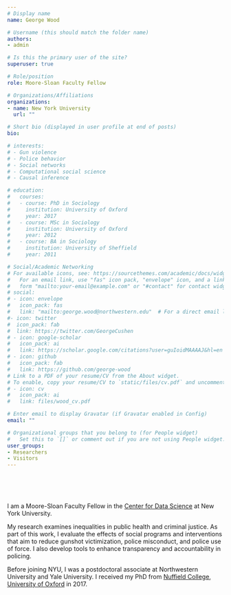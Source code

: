 ```yaml
---
# Display name
name: George Wood

# Username (this should match the folder name)
authors:
- admin

# Is this the primary user of the site?
superuser: true

# Role/position
role: Moore-Sloan Faculty Fellow

# Organizations/Affiliations
organizations:
- name: New York University
  url: ""

# Short bio (displayed in user profile at end of posts)
bio:

# interests:
# - Gun violence
# - Police behavior
# - Social networks
# - Computational social science
# - Causal inference

# education:
#   courses:
#   - course: PhD in Sociology
#     institution: University of Oxford
#     year: 2017
#   - course: MSc in Sociology
#     institution: University of Oxford
#     year: 2012
#   - course: BA in Sociology
#     institution: University of Sheffield
#     year: 2011

# Social/Academic Networking
# For available icons, see: https://sourcethemes.com/academic/docs/widgets/#icons
#   For an email link, use "fas" icon pack, "envelope" icon, and a link in the
#   form "mailto:your-email@example.com" or "#contact" for contact widget.
# social:
# - icon: envelope
#   icon_pack: fas
#   link: "mailto:george.wood@northwestern.edu"  # For a direct email link, use "mailto:test@example.org".
#- icon: twitter
#  icon_pack: fab
#  link: https://twitter.com/GeorgeCushen
# - icon: google-scholar
#   icon_pack: ai
#   link: https://scholar.google.com/citations?user=guIoidMAAAAJ&hl=en
# - icon: github
#   icon_pack: fab
#   link: https://github.com/george-wood
# Link to a PDF of your resume/CV from the About widget.
# To enable, copy your resume/CV to `static/files/cv.pdf` and uncomment the lines below.  
# - icon: cv
#   icon_pack: ai
#   link: files/wood_cv.pdf

# Enter email to display Gravatar (if Gravatar enabled in Config)
email: ""

# Organizational groups that you belong to (for People widget)
#   Set this to `[]` or comment out if you are not using People widget.  
user_groups:
- Researchers
- Visitors
---
```


<br>
<br>
<br>

I am a Moore-Sloan Faculty Fellow in the [Center for Data Science](https://cds.nyu.edu/) at New York University.

My research examines inequalities in public health and criminal justice. As part of this work, I evaluate the effects of social programs and interventions that aim to reduce gunshot victimization, police misconduct, and police use of force. I also develop tools to enhance transparency and accountability in policing.

Before joining NYU, I was a postdoctoral associate at Northwestern University and Yale University. I received my PhD from [Nuffield College, University of Oxford](https://www.nuffield.ox.ac.uk/) in 2017.

